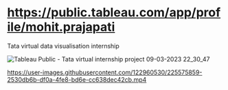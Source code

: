 # https://public.tableau.com/app/profile/mohit.prajapati
Tata virtual data visualisation internship


![Tableau Public - Tata virtual internship project 09-03-2023 22_30_47](https://user-images.githubusercontent.com/122960530/224106456-a49b16cd-8ad3-4c45-a333-eac755561841.png)


https://user-images.githubusercontent.com/122960530/225575859-2530db6b-df0a-4fe8-bd6e-cc638dec42cb.mp4

